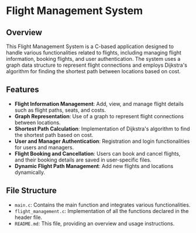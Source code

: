 # Flight Management System

## Overview

This Flight Management System is a C-based application designed to handle various functionalities related to flights, including managing flight information, booking flights, and user authentication. The system uses a graph data structure to represent flight connections and employs Dijkstra's algorithm for finding the shortest path between locations based on cost.

## Features

- **Flight Information Management**: Add, view, and manage flight details such as flight paths, seats, and costs.
- **Graph Representation**: Use of a graph to represent flight connections between locations.
- **Shortest Path Calculation**: Implementation of Dijkstra's algorithm to find the shortest path based on cost.
- **User and Manager Authentication**: Registration and login functionalities for users and managers.
- **Flight Booking and Cancellation**: Users can book and cancel flights, and their booking details are saved in user-specific files.
- **Dynamic Flight Path Management**: Add new flights and locations dynamically.

## File Structure

- `main.c`: Contains the main function and integrates various functionalities.
- `flight_management.c`: Implementation of all the functions declared in the header file.
- `README.md`: This file, providing an overview and usage instructions.


